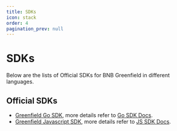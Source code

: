 ```yaml
---
title: SDKs
icon: stack
order: 4
pagination_prev: null
---
```


# SDKs
Below are the lists of Official SDKs for BNB Greenfield in different languages. 

## Official SDKs
* [Greenfield Go SDK](sdk-go.md), more details refer to [Go SDK Docs](https://pkg.go.dev/github.com/bnb-chain/greenfield-go-sdk).
* [Greenfield Javascript SDK](sdk-js.md), more details refer to [JS SDK Docs](https://docs.bnbchain.org/greenfield-js-sdk/).
